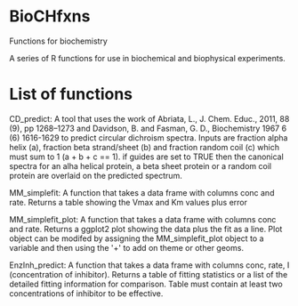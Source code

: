 # BioCHfxns
Functions for biochemistry

A series of R functions for use in biochemical and biophysical experiments. 

# List of functions
CD_predict: A tool that uses the work of Abriata, L., J. Chem. Educ., 2011, 88 (9), pp 1268–1273 and Davidson, B. and Fasman, G. D., Biochemistry 1967 6 (6) 1616-1629 to predict circular dichroism spectra. Inputs are fraction alpha helix (a), fraction beta strand/sheet (b) and fraction random coil (c) which must sum to 1 (a + b + c == 1). if guides are set to TRUE then the canonical spectra for an alha helical protein, a beta sheet protein or a random coil protein are overlaid on the predicted spectrum.

MM_simplefit: A function that takes a data frame with columns conc and rate. Returns a table showing the Vmax and Km values plus error

MM_simplefit_plot: A function that takes a data frame with columns conc and rate. Returns a ggplot2 plot showing the data plus the fit as a line. Plot object can be modifed by assigning the MM_simplefit_plot object to a variable and then using the '+' to add on theme or other geoms.

EnzInh_predict: A function that takes a data frame with columns conc, rate, I (concentration of inhibitor). Returns a table of fitting statistics or a list of the detailed fitting information for comparison. Table must contain at least two concentrations of inhibitor to be effective.